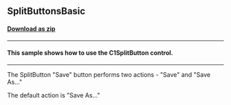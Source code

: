 ## SplitButtonsBasic
#### [Download as zip](https://grapecity.github.io/DownGit/#/home?url=https://github.com/GrapeCity/ComponentOne-WinForms-Samples/tree/master/NetFramework\Input\CS\SplitButtonsBasic)
____
#### This sample shows how to use the C1SplitButton control.
____
The SplitButton "Save" button performs two actions - "Save" and "Save As..." 

The default action is "Save As..." 